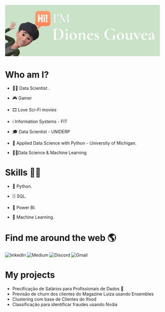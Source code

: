 ![Banner](https://github.com/DionesGouvea/DionesGouvea/blob/main/template.jpg)

# Who am I?
- 👩‍💻 Data Scientist .

- 🎮 Gamer

- 🎞️ Love Sci-Fi movies

- ℹ️ Information Systems - FIT

- 🎓 Data Scientist - UNIDERP

- 🍾 Applied Data Science with Python - University of Michigan.

- 👨‍🎓Data Science & Machine Learning


# Skills 👩‍💻
- 🐍 Python.

- 🗄 SQL.

- 🧮 Power BI.

- 🔮 Machine Learning.



# Find me around the web 🌎
![linkedIn](https://img.shields.io/badge/LinkedIn-0077B5?style=for-the-badge&logo=linkedin&logoColor=white)
![Medium](https://img.shields.io/badge/Medium-12100E?style=for-the-badge&logo=medium&logoColor=white)
![Discord](https://img.shields.io/badge/Discord-5865F2?style=for-the-badge&logo=discord&logoColor=white)
![Gmail](https://img.shields.io/badge/Gmail-D14836?style=for-the-badge&logo=gmail&logoColor=white)


# My projects
- Precificação de Salários para Profissionais de Dados 💸
- Previsão de churn dos clientes do Magazine Luiza usando Ensembles
- Clustering com base de Clientes do Ifood 
- Classificação para identificar fraudes usando Nvdia



